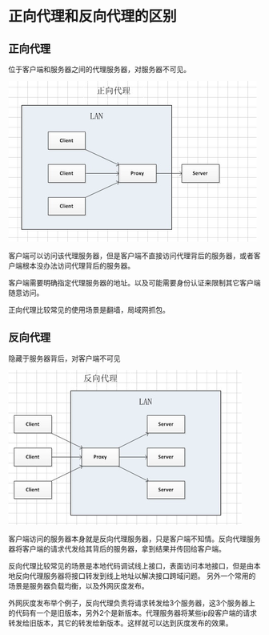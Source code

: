 # 正向代理和反向代理的区别

## 正向代理

位于客户端和服务器之间的代理服务器，对服务器不可见。

![](../.vuepress/public/2019021401.png)

客户端可以访问该代理服务器，但是客户端不直接访问代理背后的服务器，或者客户端根本没办法访问代理背后的服务器。

客户端需要明确指定代理服务器的地址。以及可能需要身份认证来限制其它客户端随意访问。

正向代理比较常见的使用场景是翻墙，局域网抓包。

## 反向代理

隐藏于服务器背后，对客户端不可见

![](../.vuepress/public/2019021402.png)

客户端访问的服务器本身就是反向代理服务器，只是客户端不知情。反向代理服务器将客户端的请求代发给其背后的服务器，拿到结果并传回给客户端。

反向代理比较常见的场景是本地代码调试线上接口，表面访问本地接口，但是由本地反向代理服务器将接口转发到线上地址以解决接口跨域问题。
另外一个常用的场景是服务器负载均衡，以及外网灰度发布。

外网灰度发布举个例子，反向代理负责将请求转发给3个服务器，这3个服务器上的代码有一个是旧版本，另外2个是新版本。代理服务器将某些ip段客户端的请求转发给旧版本，其它的转发给新版本。这样就可以达到灰度发布的效果。
